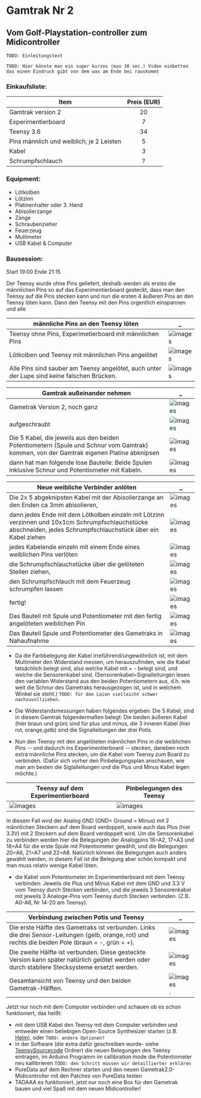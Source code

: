 # Gamtrak Nr 2 

## Vom Golf-Playstation-controller zum Midicontroller

`TODO: Einleitungstext` 

`TODO: Hier könnte man ein super kurzes (max 30 sec.) Video einbetten das einen Eindruck gibt von dem was am Ende bei rauskommt`

### Einkaufsliste:                                     

Item                                       | Preis (EUR)
-------------------------------------------|:-------:
Gamtrak version 2                          | 20 
Experimentierboard                         | 7
Teensy 3.6                                 | 34 
Pins männlich und weiblich, je 2 Leisten   | 5
Kabel                                      | 3
Schrumpfschlauch                           | ?


### Equipment:

* Lötkolben
* Lötzinn
* Platinenhalter oder 3. Hand
* Abisolierzange
* Zange
* Schraubenzieher
* Feuerzeug
* Multimeter
* USB Kabel & Computer


### Bausession:

Start 19:00 Ende 21:15

Der Teensy wurde ohne Pins geliefert, deshalb werden als erstes die männlichen Pins so auf das Experimentierboard gesteckt, dass man den Teensy auf die Pins stecken kann und nun
die ersten 4 äußeren Pins an den Teensy löten kann. 
Dann den Teensy mit den Pins orgentlich einspannen und alle 


männliche Pins an den Teensy löten | _
-----------------------------------|---
Teensy ohne Pins, Experimetierboard mit männlichen Pins | ![images](images/IMG_0004.JPG)
Lötkolben und Teensy mit männlichen Pins angelötet | ![images](images/IMG_0006.JPG)
Alle Pins sind sauber am Teensy angelötet, auch unter der Lupe sind keine falschen Brücken. | ![images](images/IMG_0007.JPG)

Gamtrak außeinander nehmen | _
---------------------------|---
Gametrak Version 2, noch ganz | ![images](images/IMG_0009.JPG)
aufgeschraubt | ![images](images/IMG_0010.JPG)
Die 5 Kabel, die jeweils aus den beiden Potentiometern (Spule und Schnur vom Gamtrak) kommen, von der Gamtrak eigenen Platine abknipsen | ![images](images/IMG_0012.JPG)
dann hat man folgende lose Bauteile: Beide Spulen inklusive Schnur und Potentiometer mit Kabeln. | ![images](images/IMG_0015.JPG)

Neue weibliche Verbinder anlöten | _
---------------------------------|---
Die 2x 5 abgeknipsten Kabel mit der Abisolierzange an den Enden ca 3mm abisolieren, | ![images](images/IMG_0016.JPG)
dann jedes Ende mit dem Lötkolben einzeln mit Lötzinn verzinnen und 10x1cm Schrumpfschlauchstücke abschneiden, jedes Schrumpfschlauchstück über ein Kabel ziehen | ![images](images/IMG_0021.JPG)
jedes Kabelende einzeln mit einem Ende eines weiblichen Pins verlöten | ![images](images/IMG_0019.JPG)
die Schrumpfschlauchstücke über die gelöteten Stellen ziehen, | ![images](images/IMG_0022.JPG) 
den Schrumpfschlauch mit dem Feuerzeug schrumpfen lassen | ![images](images/IMG_0023.JPG)
fertig! | ![images](images/IMG_0020.JPG)
Das Bauteil mit Spule und Potentiometer mit den fertig angelöteten weiblichen Pin | ![images](images/IMG_0024.JPG)
Das Bauteil Spule und Potentiometer des Gametraks in Nahaufnahme | ![images](images/IMG_0025.JPG)
* Da die Farbbelegung der Kabel irreführend/ungewöhnlich ist, mit dem Multimeter den Widerstand messen, um herauszufinden, wie die Kabel tatsächlich belegt sind, also welche Kabel mit + - belegt sind, und welche die Sensorenkabel sind.
(Sensorenkabel=Signalleitungen lesen den variablen Widerstand aus den beiden Potentiometern aus, d.h. wie weit die Schnur des Gametraks herausgezogen ist, und in welchem Winkel sie steht.)
`TODO: für den Laien vielleicht schwer nachzuvollziehen.`

* Die Widerstandsmessungen haben folgendes ergeben: Die 5 Kabel, sind in diesem Gamtrak folgendermaßen belegt: Die beiden äußeren Kabel (hier braun und grün) sind für plus und minus, die 3 inneren Kabel (hier rot, orange,gelb) sind die Signalleitungen der drei Potis. 

* Nun den Teensy mit den angelöteten männlichen Pins in die weiblichen Pins -- und dadurch ins Experimentierboard -- stecken, daneben noch extra männliche Pins stecken, um die Kabel vom Teensy zum Board zu verbinden. (Dafür sich vorher den Pinbelegungsplan anschauen, wie man am besten die Siglalleitungen und die Plus und Minus Kabel legen möchte.)

Teensy auf dem Experimentierboard | Pinbelegungen des Teensy
----------------------------------|-------------------------
![images](images/IMG_0026.JPG)    | ![images](images/IMG_0030.JPG)


In diesem Fall wird der Analog GND (GND= Ground = Minus) mit 2 männlichen Steckern auf dem Board verdoppelt, sowie auch das Plus (hier 3.3V) mit 2 Steckern auf dem Board verdoppelt wird.
Um die Sensorenkabel zu verbinden werden hier die Belegungen der Analogpins 16=A2, 17=A3 und 18=A4 für die erste Spule mit Potentiometer gewählt, und die Belegungen 20=A6, 21=A7 und 22=A8. 
Natürlich können die Belegungen auch anders gewählt werden, in diesem Fall ist die Belegung aber schön kompakt und man muss relativ wenige Kabel löten.

* die Kabel vom Potentiometer im Experimentierboard mit dem Teensy verbinden: Jeweils die Plus und Minus Kabel mit dem GND und 3.3 V vom Teensy durch Stecken verbinden, und die jeweils 3 Sensorenkabel mit jeweils 3 Analoge-Pins vom Teensy durch Stecken verbinden. (Z.B. A0-A6, Nr 14-20 am Teensy).

Verbindung zwischen Potis und Teensy | _
-------------------------------------|---
Die erste Hälfte des Gametraks ist verbunden. Links die drei Sensor-Leitungen (gelb, orange, rot) und rechts die beiden Pole (braun = -, grün = +).| ![images](images/IMG_0027.JPG)
Die zweite Hälfte ist verbunden. Diese gesteckte Version kann später natürlich gelötet werden oder durch stabilere Stecksysteme ersetzt werden. | ![images](images/IMG_0029.JPG)
Gesamtansicht von Teensy und den beiden Gametrak-Hälften. | ![images](images/IMG_0031.JPG).


Jetzt nur noch mit dem Computer verbinden und schauen ob es schon funktioniert,
das heißt:
* mit dem USB Kabel den Teensy mit dem Computer verbinden und entweder einen beliebigen Open-Source Synthesizer starten (z.B. [Helm](https://tytel.org/helm/)), oder `TODO: andere Optionen?`
* in der Software (die extra dafür geschreiben wurde- siehe [TeensySourcecode](./TeensySourcecode/) Ordner) die neuen Belegungen des Teensy eintragen, im Arduino Programm im callibration mode die Potentiometer neu kallibrieren `TODO: den Schritt müssen wir detaillierter erklären`
* PureData auf dem Rechner starten und den neuen Gametrak2.0- Midicontroller mit den Patches von PureData testen
* TADAAA es funktioniert, jetzt nur noch eine Box für den Gametrak bauen und viel Spaß mit dem neuen Midicontroller!

